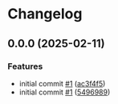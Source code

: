 # Changelog

## 0.0.0 (2025-02-11)


### Features

* initial commit [#1](https://github.com/daniyel/nestjs-request-deduplication/issues/1) ([ac3f4f5](https://github.com/daniyel/nestjs-request-deduplication/commit/ac3f4f579be2e5c50678a05a03e180bd9833a5f8))
* initial commit [#1](https://github.com/daniyel/nestjs-request-deduplication/issues/1) ([5496989](https://github.com/daniyel/nestjs-request-deduplication/commit/5496989120173064abaea1ab42028a57347f97f5))
